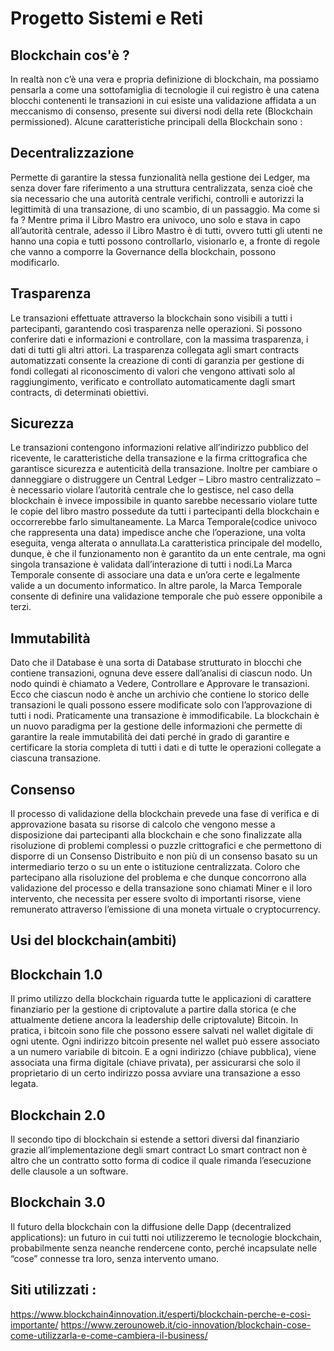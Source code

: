 # Progetto Sistemi e Reti

## Blockchain cos'è ?

In realtà non c’è una vera e propria definizione di blockchain, ma possiamo pensarla a come una sottofamiglia di tecnologie il cui registro è una catena blocchi contenenti le transazioni in cui esiste una validazione affidata a un meccanismo di consenso, presente sui diversi nodi della rete (Blockchain permissioned).
Alcune caratteristiche principali della Blockchain sono :

## Decentralizzazione
Permette di garantire la stessa funzionalità nella gestione dei Ledger, ma senza dover fare riferimento a una struttura centralizzata, senza cioè che sia necessario che una autorità centrale verifichi, controlli e autorizzi la legittimità di una transazione, di uno scambio, di un passaggio. Ma come si fa ? Mentre prima il Libro Mastro era univoco, uno solo e stava in capo all’autorità centrale, adesso il Libro Mastro è di tutti, ovvero tutti gli utenti ne hanno una copia e tutti possono controllarlo, visionarlo e, a fronte di regole che vanno a comporre la Governance della blockchain, possono modificarlo.

## Trasparenza
Le transazioni effettuate attraverso la blockchain sono visibili a tutti i partecipanti, garantendo così trasparenza nelle operazioni. Si possono conferire dati e informazioni e controllare, con la massima trasparenza, i dati di tutti gli altri attori. La trasparenza collegata agli smart contracts automatizzati consente la creazione di conti di garanzia per gestione di fondi collegati al riconoscimento di valori che vengono attivati solo al raggiungimento, verificato e controllato automaticamente dagli smart contracts, di determinati obiettivi.

## Sicurezza
Le transazioni contengono informazioni relative all’indirizzo pubblico del ricevente, le caratteristiche della transazione e la firma crittografica che garantisce sicurezza e autenticità della transazione. Inoltre per cambiare o danneggiare o distruggere un Central Ledger – Libro mastro centralizzato – è necessario violare l’autorità centrale che lo gestisce, nel caso della blockchain è invece impossibile in quanto sarebbe necessario violare tutte le copie del libro mastro possedute da tutti i partecipanti della blockchain e occorrerebbe farlo simultaneamente.
La Marca Temporale(codice univoco che rappresenta una data) impedisce anche che l’operazione, una volta eseguita, venga alterata o annullata.La caratteristica principale del modello, dunque, è che il funzionamento non è garantito da un ente centrale, ma ogni singola transazione è validata dall’interazione di tutti i nodi.La Marca Temporale consente di associare una data e un’ora certe e legalmente valide a un documento informatico. In altre parole, la Marca Temporale consente di definire una validazione temporale che può essere opponibile a terzi. 

## Immutabilità
Dato che il Database è una sorta di Database strutturato in blocchi che contiene transazioni, ognuna deve essere dall’analisi di ciascun nodo. Un nodo quindi è chiamato a Vedere, Controllare e Approvare le transazioni. Ecco che ciascun nodo è anche un archivio che contiene lo storico delle transazioni le quali possono essere modificate solo con l’approvazione di tutti i nodi. Praticamente una transazione è immodificabile.
La blockchain è un nuovo paradigma per la gestione delle informazioni che permette di garantire la reale immutabilità dei dati perché in grado di garantire e certificare la storia completa di tutti i dati e di tutte le operazioni collegate a ciascuna transazione. 

## Consenso
Il processo di validazione della blockchain prevede una fase di verifica e di approvazione basata su risorse di calcolo che vengono messe a disposizione dai partecipanti alla blockchain e che sono finalizzate alla risoluzione di problemi complessi o puzzle crittografici e che permettono di disporre di un Consenso Distribuito e non più di un consenso basato su un intermediario terzo o su un ente o istituzione centralizzata. Coloro che partecipano alla risoluzione del problema e che dunque concorrono alla validazione del processo e della transazione sono chiamati Miner e il loro intervento, che necessita per essere svolto di importanti risorse, viene remunerato attraverso l’emissione di una moneta virtuale o cryptocurrency.

 
## Usi del blockchain(ambiti)

## Blockchain 1.0
Il primo utilizzo della blockchain riguarda tutte le applicazioni di carattere finanziario per la gestione di criptovalute a partire dalla storica (e che attualmente detiene ancora la leadership delle criptovalute) Bitcoin. In pratica, i bitcoin sono file che possono essere salvati nel wallet digitale di ogni utente. Ogni indirizzo bitcoin presente nel wallet può essere associato a un numero variabile di bitcoin. E a ogni indirizzo (chiave pubblica), viene associata una firma digitale (chiave privata), per assicurarsi che solo il proprietario di un certo indirizzo possa avviare una transazione a esso legata.
## Blockchain 2.0
Il secondo tipo di blockchain si estende a settori diversi dal finanziario grazie all’implementazione degli smart contract
Lo smart contract non è altro che un contratto sotto forma di codice il quale rimanda l’esecuzione delle clausole a un software.
## Blockchain 3.0
Il futuro della blockchain con la diffusione delle Dapp (decentralized applications): un futuro in cui tutti noi utilizzeremo le tecnologie blockchain, probabilmente senza neanche rendercene conto, perché incapsulate nelle “cose” connesse tra loro, senza intervento umano.
 
## Siti utilizzati :
https://www.blockchain4innovation.it/esperti/blockchain-perche-e-cosi-importante/
https://www.zerounoweb.it/cio-innovation/blockchain-cose-come-utilizzarla-e-come-cambiera-il-business/

 

